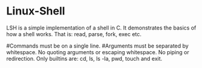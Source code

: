 # Linux-Shell
LSH is a simple implementation of a shell in C. It demonstrates the basics of how a shell works. That is: read, parse, fork, exec etc. 

#Commands must be on a single line.
#Arguments must be separated by whitespace.
No quoting arguments or escaping whitespace.
No piping or redirection.
Only builtins are: cd, ls, ls -la, pwd, touch and exit. 
